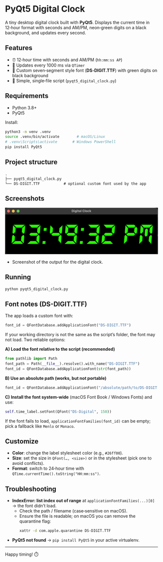 # PyQt5 Digital Clock

A tiny desktop digital clock built with **PyQt5**. Displays the current time in 12‑hour format with seconds and AM/PM, neon‑green digits on a black background, and updates every second.

## Features
- ⏰ 12‑hour time with seconds and AM/PM (`hh:mm:ss AP`)
- 🔄 Updates every 1000 ms via `QTimer`
- 🎨 Custom seven‑segment style font (**DS‑DIGIT.TTF**) with green digits on black background
- 🧰 Simple, single‑file script (`pyqt5_digital_clock.py`)

## Requirements
- Python 3.8+
- PyQt5

Install:
```bash
python3 -m venv .venv
source .venv/bin/activate        # macOS/Linux
# .venv\Scripts\activate       # Windows PowerShell
pip install PyQt5
```

## Project structure
```
.
├── pyqt5_digital_clock.py
└── DS-DIGIT.TTF           # optional custom font used by the app
```

## Screenshots
![Digital Clock Screenshot](digital_clock_ss.png)
* Screenshot of the output for the digital clock.

## Running
```bash
python pyqt5_digital_clock.py
```

## Font notes (DS-DIGIT.TTF)
The app loads a custom font with:
```python
font_id = QFontDatabase.addApplicationFont("DS-DIGIT.TTF")
```

If your working directory is not the same as the script’s folder, the font may not load. Two reliable options:

**A) Load the font relative to the script (recommended)**
```python
from pathlib import Path
font_path = Path(__file__).resolve().with_name("DS-DIGIT.TTF")
font_id = QFontDatabase.addApplicationFont(str(font_path))
```

**B) Use an absolute path (works, but not portable)**
```python
font_id = QFontDatabase.addApplicationFont("/absolute/path/to/DS-DIGIT.TTF")
```

**C) Install the font system‑wide** (macOS Font Book / Windows Fonts) and use:
```python
self.time_label.setFont(QFont("DS-Digital", 150))
```

If the font fails to load, `applicationFontFamilies(font_id)` can be empty; pick a fallback like `Menlo` or `Monaco`.

## Customize
- **Color**: change the label stylesheet color (e.g., `#26ff00`).
- **Size**: set the size in `QFont(…, <size>)` or in the stylesheet (pick one to avoid conflicts).
- **Format**: switch to 24‑hour time with `QTime.currentTime().toString("HH:mm:ss")`.

## Troubleshooting
- **IndexError: list index out of range** at `applicationFontFamilies(...)[0]` → the font didn’t load.
  - Check the path / filename (case‑sensitive on macOS).
  - Ensure the file is readable; on macOS you can remove the quarantine flag:
    ```bash
    xattr -d com.apple.quarantine DS-DIGIT.TTF
    ```
- **PyQt5 not found** → `pip install PyQt5` in your active virtualenv.

---

Happy timing! ⏱️
